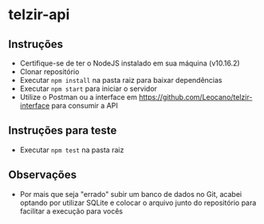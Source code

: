 # telzir-api

## Instruções
- Certifique-se de ter o NodeJS instalado em sua máquina (v10.16.2)
- Clonar repositório
- Executar ```npm install``` na pasta raiz para baixar dependências
- Executar ```npm start``` para iniciar o servidor
- Utilize o Postman ou a interface em https://github.com/Leocano/telzir-interface para consumir a API

## Instruções para teste
- Executar ```npm test``` na pasta raiz

## Observações
- Por mais que seja "errado" subir um banco de dados no Git, acabei optando por utilizar SQLite e colocar o arquivo junto do repositório para facilitar a execução para vocês
